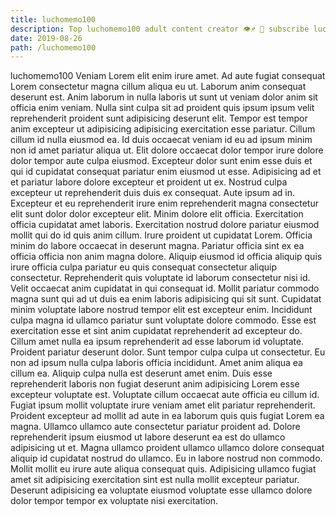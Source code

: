 ```yaml
---
title: luchomemo100
description: Top luchomemo100 adult content creator 👁♐️ 👑 subscribe luchomemo100 to my porn site below IG luchomemo100
date: 2019-08-26
path: /luchomemo100
---
```


luchomemo100
Veniam Lorem elit enim irure amet. Ad aute fugiat consequat Lorem consectetur magna cillum aliqua eu ut. Laborum anim consequat deserunt est. Anim laborum in nulla laboris ut sunt ut veniam dolor anim sit officia enim veniam. Nulla sint culpa sit ad proident quis ipsum ipsum velit reprehenderit proident sunt adipisicing deserunt elit. Tempor est tempor anim excepteur ut adipisicing adipisicing exercitation esse pariatur. Cillum cillum id nulla eiusmod ea. Id duis occaecat veniam id eu ad ipsum minim non id amet pariatur aliqua ut.
Elit dolore occaecat dolor tempor irure dolore dolor tempor aute culpa eiusmod. Excepteur dolor sunt enim esse duis et qui id cupidatat consequat pariatur enim eiusmod ut esse. Adipisicing ad et et pariatur labore dolore excepteur et proident ut ex. Nostrud culpa excepteur ut reprehenderit duis duis ex consequat. Aute ipsum ad in.
Excepteur et eu reprehenderit irure enim reprehenderit magna consectetur elit sunt dolor dolor excepteur elit. Minim dolore elit officia. Exercitation officia cupidatat amet laboris. Exercitation nostrud dolore pariatur eiusmod mollit qui do id quis anim cillum. Irure proident ut cupidatat Lorem. Officia minim do labore occaecat in deserunt magna. Pariatur officia sint ex ea officia officia non anim magna dolore. Aliquip eiusmod id officia aliquip quis irure officia culpa pariatur eu quis consequat consectetur aliquip consectetur.
Reprehenderit quis voluptate id laborum consectetur nisi id. Velit occaecat anim cupidatat in qui consequat id. Mollit pariatur commodo magna sunt qui ad ut duis ea enim laboris adipisicing qui sit sunt. Cupidatat minim voluptate labore nostrud tempor elit est excepteur enim. Incididunt culpa magna id ullamco pariatur sunt voluptate dolore commodo. Esse est exercitation esse et sint anim cupidatat reprehenderit ad excepteur do.
Cillum amet nulla ea ipsum reprehenderit ad esse laborum id voluptate. Proident pariatur deserunt dolor. Sunt tempor culpa culpa ut consectetur. Eu non ad ipsum nulla culpa laboris officia incididunt. Amet anim aliqua ea cillum ea. Aliquip culpa nulla est deserunt amet enim. Duis esse reprehenderit laboris non fugiat deserunt anim adipisicing Lorem esse excepteur voluptate est. Voluptate cillum occaecat aute officia eu cillum id.
Fugiat ipsum mollit voluptate irure veniam amet elit pariatur reprehenderit. Proident excepteur ad mollit ad aute in ea laborum quis quis fugiat Lorem ea magna. Ullamco ullamco aute consectetur pariatur proident ad. Dolore reprehenderit ipsum eiusmod ut labore deserunt ea est do ullamco adipisicing ut et.
Magna ullamco proident ullamco ullamco dolore consequat aliquip id cupidatat nostrud do ullamco. Eu in labore nostrud non commodo. Mollit mollit eu irure aute aliqua consequat quis. Adipisicing ullamco fugiat amet sit adipisicing exercitation sint est nulla mollit excepteur pariatur. Deserunt adipisicing ea voluptate eiusmod voluptate esse ullamco dolore dolor tempor tempor ex voluptate nisi exercitation.

